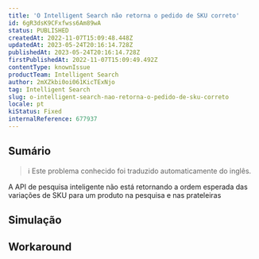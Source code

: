 ```yaml
---
title: 'O Intelligent Search não retorna o pedido de SKU correto'
id: 6gR3dsK9CFxfwss6Am89wA
status: PUBLISHED
createdAt: 2022-11-07T15:09:48.448Z
updatedAt: 2023-05-24T20:16:14.728Z
publishedAt: 2023-05-24T20:16:14.728Z
firstPublishedAt: 2022-11-07T15:09:49.492Z
contentType: knownIssue
productTeam: Intelligent Search
author: 2mXZkbi0oi061KicTExNjo
tag: Intelligent Search
slug: o-intelligent-search-nao-retorna-o-pedido-de-sku-correto
locale: pt
kiStatus: Fixed
internalReference: 677937
---
```


## Sumário

>ℹ️ Este problema conhecido foi traduzido automaticamente do inglês.


A API de pesquisa inteligente não está retornando a ordem esperada das variações de SKU para um produto na pesquisa e nas prateleiras

## Simulação



## Workaround



